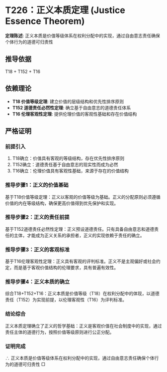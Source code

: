 # T226：正义本质定理 (Justice Essence Theorem)

**定理陈述**: 正义本质是价值等级体系在权利分配中的实现，通过自由意志责任确保个体行为的道德可归责性

## 推导依据
T18 + T152 + T16

## 依赖理论
- **T18 价值等级定理**: 建立价值的层级结构和优先性排序原则
- **T152 道德责任必然性定理**: 确立基于自由意志的道德责任体系
- **T16 伦理客观性定理**: 提供伦理价值的客观性基础和存在价值结构

## 严格证明

### 前提引入
1. T18确立：价值具有客观的等级结构，存在优先性排序原则
2. T152确立：道德责任基于自由意志的现实性而成为必然
3. T16确立：伦理价值具有客观性基础，来源于存在的价值结构

### 推导步骤1：正义的价值基础
基于T18价值等级定理：正义以客观的价值等级为基础。正义的分配原则必须遵循价值的内在等级结构，确保更高价值得到优先保护和实现。

### 推导步骤2：正义的责任前提
基于T152道德责任必然性定理：正义预设道德责任。只有具备自由意志和道德责任的主体，才能成为正义关系的承担者，正义的实现依赖于责任的确立。

### 推导步骤3：正义的客观标准
基于T16伦理客观性定理：正义具有客观的评判标准。正义不是主观偏好或社会约定，而是基于客观价值结构的伦理要求，具有普遍有效性。

### 推导步骤4：正义本质的确立
综合T18+T152+T16：正义本质是价值等级（T18）在权利分配中的体现，以道德责任（T152）为实现前提，以伦理客观性（T16）为评判标准。

### 结论综合
正义本质定理确立了正义的哲学基础：正义是客观价值在社会制度中的实现，通过责任主体的道德行为，按照价值等级原则进行公正分配。

### 证明完成
∴ 正义本质是价值等级体系在权利分配中的实现，通过自由意志责任确保个体行为的道德可归责性 □